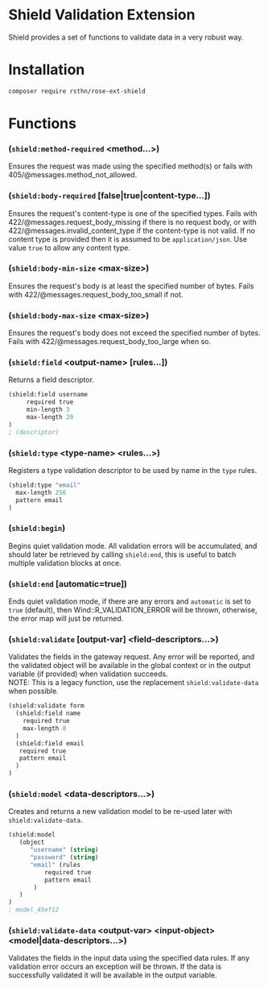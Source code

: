 # Shield Validation Extension

Shield provides a set of functions to validate data in a very robust way.

# Installation

```sh
composer require rsthn/rose-ext-shield
```

# Functions

### (`shield:method-required` \<method...>)
Ensures the request was made using the specified method(s) or fails with 405/@messages.method_not_allowed.

### (`shield:body-required` [false|true|content-type...])
Ensures the request's content-type is one of the specified types. Fails with 422/@messages.request_body_missing if there is no
request body, or with 422/@messages.invalid_content_type if the content-type is not valid. If no content type is provided then
it is assumed to be `application/json`. Use value `true` to allow any content type.

### (`shield:body-min-size` \<max-size>)
Ensures the request's body is at least the specified number of bytes. Fails with 422/@messages.request_body_too_small if not.

### (`shield:body-max-size` \<max-size>)
Ensures the request's body does not exceed the specified number of bytes. Fails with 422/@messages.request_body_too_large when so.

### (`shield:field` \<output-name> [rules...])
Returns a field descriptor.
```lisp
(shield:field username
     required true
     min-length 3
     max-length 20
)
; (descriptor)
```

### (`shield:type` \<type-name> \<rules...>)
Registers a type validation descriptor to be used by name in the `type` rules.
```lisp
(shield:type "email"
  max-length 256
  pattern email
)
```

### (`shield:begin`)
Begins quiet validation mode. All validation errors will be accumulated, and should later be retrieved by calling `shield:end`,
this is useful to batch multiple validation blocks at once.

### (`shield:end` [automatic=true])
Ends quiet validation mode, if there are any errors and `automatic` is set to `true` (default), then Wind::R_VALIDATION_ERROR will
be thrown, otherwise, the error map will just be returned.

### (`shield:validate` [output-var] \<field-descriptors...>)
Validates the fields in the gateway request. Any error will be reported, and the validated object will be available in the
global context or in the output variable (if provided) when validation succeeds.
<br/>NOTE: This is a legacy function, use the replacement `shield:validate-data` when possible.
```lisp
(shield:validate form
  (shield:field name
    required true
    max-length 8
  )
  (shield:field email
   required true
   pattern email
  )
)
```

### (`shield:model` \<data-descriptors...>)
Creates and returns a new validation model to be re-used later with `shield:validate-data`.
```lisp
(shield:model
   (object
      "username" (string)
      "password" (string)
      "email" (rules
          required true
          pattern email
       )
   )
)
; model_45ef12
```

### (`shield:validate-data` \<output-var> \<input-object> \<model|data-descriptors...>)
Validates the fields in the input data using the specified data rules. If any validation error occurs an
exception will be thrown. If the data is successfully validated it will be available in the output variable.
